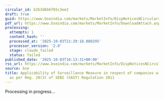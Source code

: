 ```yaml
---
circular_id: b2b3d6b6765c3ee2
draft: true
guid: https://www.bseindia.com/markets/MarketInfo/DispNoticesNCirculars.aspx?Noticeid={C754577D-7BE1-434C-9E06-8ADE4F6310BC}&noticeno=20251003-69&dt=10/03/2025&icount=69&totcount=73&flag=0
pdf_url: https://www.bseindia.com/markets/MarketInfo/DownloadAttach.aspx?id=20251003-69&attachedId=f6ffb5a7-d6b1-49ec-882a-6294740b4ea2
processing:
  attempts: 1
  content_hash: ''
  processed_at: '2025-10-03T21:29:18.080295'
  processor_version: '2.0'
  stage: claude_failed
  status: failed
published_date: '2025-10-03T16:13:31+00:00'
rss_url: https://www.bseindia.com/markets/MarketInfo/DispNoticesNCirculars.aspx?Noticeid={C754577D-7BE1-434C-9E06-8ADE4F6310BC}&noticeno=20251003-69&dt=10/03/2025&icount=69&totcount=73&flag=0
source: bse
title: Applicability of Surveillance Measure in respect of companies with high ‘Encumbrance’
  as per Reg. 28(3) of SEBI (SAST) Regulation 2011
---
```


Processing in progress...